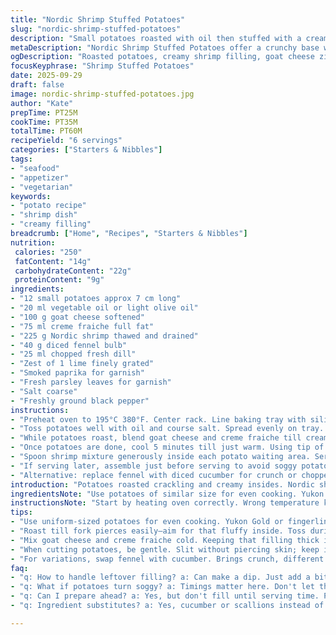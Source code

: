 ```yaml
---
title: "Nordic Shrimp Stuffed Potatoes"
slug: "nordic-shrimp-stuffed-potatoes"
description: "Small potatoes roasted with oil then stuffed with a creamy concoction of goat cheese and creme fraiche, tossed with thawed Nordic shrimp, diced fennel, and fresh dill. Zest of lime adds brightness. Finished with smoked paprika and parsley leaves for a punch of color and flavor. Balanced textures and fresh-herb aroma. No gluten nuts or eggs here."
metaDescription: "Nordic Shrimp Stuffed Potatoes offer a crunchy base with creamy filling, featuring goat cheese, dill, and lime zest for a unique flavor."
ogDescription: "Roasted potatoes, creamy shrimp filling, goat cheese zing. Explore Nordic flavors with this easy stuffed potato dish."
focusKeyphrase: "Shrimp Stuffed Potatoes"
date: 2025-09-29
draft: false
image: nordic-shrimp-stuffed-potatoes.jpg
author: "Kate"
prepTime: PT25M
cookTime: PT35M
totalTime: PT60M
recipeYield: "6 servings"
categories: ["Starters & Nibbles"]
tags:
- "seafood"
- "appetizer"
- "vegetarian"
keywords:
- "potato recipe"
- "shrimp dish"
- "creamy filling"
breadcrumb: ["Home", "Recipes", "Starters & Nibbles"]
nutrition: 
 calories: "250"
 fatContent: "14g"
 carbohydrateContent: "22g"
 proteinContent: "9g"
ingredients:
- "12 small potatoes approx 7 cm long"
- "20 ml vegetable oil or light olive oil"
- "100 g goat cheese softened"
- "75 ml creme fraiche full fat"
- "225 g Nordic shrimp thawed and drained"
- "40 g diced fennel bulb"
- "25 ml chopped fresh dill"
- "Zest of 1 lime finely grated"
- "Smoked paprika for garnish"
- "Fresh parsley leaves for garnish"
- "Salt coarse"
- "Freshly ground black pepper"
instructions:
- "Preheat oven to 195°C 380°F. Center rack. Line baking tray with silicone mat or parchment paper."
- "Toss potatoes well with oil and course salt. Spread evenly on tray. Roast about 35 minutes turning twice till skin crisp and flesh yields to skewer with little resistance."
- "While potatoes roast, blend goat cheese and creme fraiche till creamy but still thick. Fold in shrimp, fennel, dill, lime zest. Season taste with salt and pepper. Keep chilled."
- "Once potatoes are done, cool 5 minutes till just warm. Using tip of small paring knife, cut a slit lengthwise stopping near ends without breaking skin. Press around slit gently to open cavity slightly but keep shape intact."
- "Spoon shrimp mixture generously inside each potato waiting area. Serve immediately garnished with sprinkle of smoked paprika for smoky depth and parsley leaves for fresh aroma and color contrast."
- "If serving later, assemble just before serving to avoid soggy potatoes from cream mixture. Leftover filling can become a dip or sandwich spread."
- "Alternative: replace fennel with diced cucumber for crunch or chopped green onion for piquancy. Goat cheese can be swapped with cream cheese cautiously adjusting creme fraiche amount for texture."
introduction: "Potatoes roasted crackling and creamy insides. Nordic shrimp cold, tender but firm. Goat cheese tangs sharp but smooth. Fennel’s subtle anise crunch breaks the creaminess. Dill brightens herbs layer on depth. Lime zest wakes senses. You want textures layered; reds and greens on display. Smoked paprika earthy and hot in background, visual hint of fire. Heating potatoes slow and steady ensures fluffy center without drying skin. Too hot and skin burns, too cool turns soggy. Cream cheese too soft or too thick ruins fill. Precision here matters. Timing allows flavors to meld but freshness keeps profile lively. No eggs or nuts. Gluten free. For quick swaps, fennel to cucumber or scallions. Cheese to cream cheese adjust moisture. Chill shrimp well or pat dry for no water interference. This is rustic elevated, simple technique with strategic layering that pulls something beyond basic snack to starter with character."
ingredientsNote: "Use potatoes of similar size for even cooking. Yukon Gold or fingerlings best with thin skin that crisps evenly. Vegetable oil with neutral taste; light olive oil adds fruit notes if tolerated. Goat cheese brings brightness but cream cheese can stand in with a little less creme fraiche. Creme fraiche thickness adjusts filling texture so add slowly until creamy but not runny. Nordic shrimp thaw well under cold running water then pat dry or leftover water makes filling watery and sloppy. Fennel diced small but firm gives crunch and subtle licorice note; replace with crisp cucumber or green onion for sharpness. Fresh dill brightens, dried changes flavor profile drastically. Always zest citrus finely avoiding bitter pith. Smoked paprika as garnish for aroma and color; use Spanish pimentón sweet or hot variation. Parsley for visual appeal and mild herb flavor. Skip parsley and swap with chives if preferred. Salt is coarse for roasting skin but fine salt added for filling seasoning. Pepper freshly cracked for punch."
instructionsNote: "Start by heating oven correctly. Wrong temperature kills texture. Toss potatoes to coat well but not drowned in oil which affects crisping. Multiple tosses during roasting evenly brown potatoes. Roast until poke test shows fork enters cleanly without resistance, indicating fluffy interior. Mix cheese and creme fraiche off heat to control texture; cheese should not be melted or warm or filling will separate. Fold shrimp gently keeping pieces intact for texture contrast. Cut potatoes carefully not to pierce through skin or they leak steam. Press potatoes gently to open crease, don't pulp or mash; skin serves to hold filling. Fill immediately to maintain heat contrast; filling cold against warm potato gives textural interest. If plating ahead, roast potatoes and prep filling but fill last minute to avoid sogginess. Garnish smoked paprika lightly; overdoing masks all else. Parsley or chives finish visually and with fresh bite. Leftover filling adaptable for dip with pita or crackers. Keep knife handy for last minute scoring and precise onions/fennel dice."
tips:
- "Use uniform-sized potatoes for even cooking. Yukon Gold or fingerlings recommended—thin skin crisps well. Heat oven properly, check temp. Don't crowd potatoes in oil."
- "Roast till fork pierces easily—aim for that fluffy inside. Toss during roasting for even browning and crisp skin, pull out and cool just enough before stuffing."
- "Mix goat cheese and creme fraiche cold. Keeping that filling thick is key, avoid melting. Fold in shrimp gently—maintain size for texture. Balance salt to taste throughout."
- "When cutting potatoes, be gentle. Slit without piercing skin; keep it intact. Press a bit to create a cavity—hold shape, that's your key. Fill right after cooling slightly."
- "For variations, swap fennel with cucumber. Brings crunch, different flavor, or green onions for bite. Goat cheese can be cream cheese—keep texture in check when swapping."
faq:
- "q: How to handle leftover filling? a: Can make a dip. Just add a bit of cream, serve with crackers. Easy, straightforward options."
- "q: What if potatoes turn soggy? a: Timings matter here. Don't let them cool too long before filling. Immediate serving can help retain texture."
- "q: Can I prepare ahead? a: Yes, but don't fill until serving time. Potatoes should remain intact, not soft. Roast and cool, store separately."
- "q: Ingredient substitutes? a: Yes, cucumber or scallions instead of fennel. Goat cheese swap too if needed. Adjust creme fraiche amount carefully for mix."

---
```

